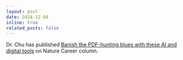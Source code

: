 ```yaml
---
layout: post
date: 2024-12-04
inline: true
related_posts: false
---
```


Dr. Chu has published [Banish the PDF-hunting blues with these AI and digital tools](https://www.nature.com/articles/d41586-024-03775-7) on Nature Career column. 

